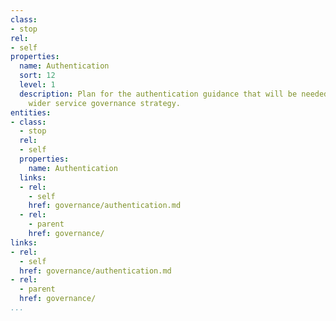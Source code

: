```yaml
---
class:
- stop
rel:
- self
properties:
  name: Authentication
  sort: 12
  level: 1
  description: Plan for the authentication guidance that will be needed to drive a
    wider service governance strategy.
entities:
- class:
  - stop
  rel:
  - self
  properties:
    name: Authentication
  links:
  - rel:
    - self
    href: governance/authentication.md
  - rel:
    - parent
    href: governance/
links:
- rel:
  - self
  href: governance/authentication.md
- rel:
  - parent
  href: governance/
...
```


